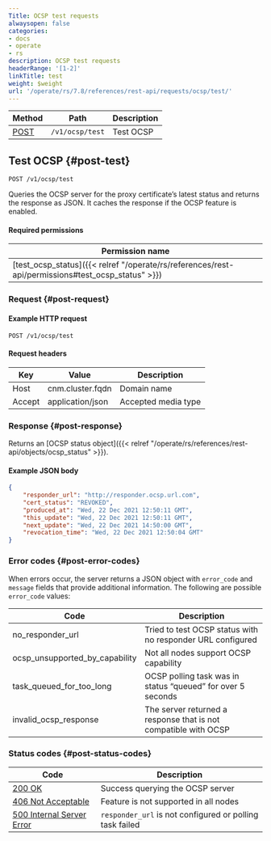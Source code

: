 ```yaml
---
Title: OCSP test requests
alwaysopen: false
categories:
- docs
- operate
- rs
description: OCSP test requests
headerRange: '[1-2]'
linkTitle: test
weight: $weight
url: '/operate/rs/7.8/references/rest-api/requests/ocsp/test/'
---
```


| Method | Path | Description |
|--------|------|-------------|
| [POST](#post-test) | `/v1/ocsp/test` | Test OCSP |

## Test OCSP {#post-test}

	POST /v1/ocsp/test

Queries the OCSP server for the proxy certificate’s latest status and returns the response as JSON. It caches the response if the OCSP feature is enabled.

#### Required permissions

| Permission name |
|-----------------|
| [test_ocsp_status]({{< relref "/operate/rs/references/rest-api/permissions#test_ocsp_status" >}}) |

### Request {#post-request} 

#### Example HTTP request

	POST /v1/ocsp/test 

#### Request headers

| Key | Value | Description |
|-----|-------|-------------|
| Host | cnm.cluster.fqdn | Domain name |
| Accept | application/json | Accepted media type |

### Response {#post-response} 

Returns an [OCSP status object]({{< relref "/operate/rs/references/rest-api/objects/ocsp_status" >}}).

#### Example JSON body

```json
{
    "responder_url": "http://responder.ocsp.url.com",
    "cert_status": "REVOKED",
    "produced_at": "Wed, 22 Dec 2021 12:50:11 GMT",
    "this_update": "Wed, 22 Dec 2021 12:50:11 GMT",
    "next_update": "Wed, 22 Dec 2021 14:50:00 GMT",
    "revocation_time": "Wed, 22 Dec 2021 12:50:04 GMT"
}
```

### Error codes {#post-error-codes} 

When errors occur, the server returns a JSON object with `error_code` and `message` fields that provide additional information. The following are possible `error_code` values:

| Code | Description |
|------|-------------|
| no_responder_url | Tried to test OCSP status with no responder URL configured |
| ocsp_unsupported_by_capability | Not all nodes support OCSP capability |
| task_queued_for_too_long | OCSP polling task was in status “queued” for over 5 seconds |
| invalid_ocsp_response | The server returned a response that is not compatible with OCSP |

### Status codes {#post-status-codes} 

| Code | Description |
|------|-------------|
| [200 OK](http://www.w3.org/Protocols/rfc2616/rfc2616-sec10.html#sec10.2.1) | Success querying the OCSP server |
| [406 Not Acceptable](http://www.w3.org/Protocols/rfc2616/rfc2616-sec10.html#sec10.4.7) | Feature is not supported in all nodes |
| [500 Internal Server Error](http://www.w3.org/Protocols/rfc2616/rfc2616-sec10.html#sec10.5.1) | `responder_url` is not configured or polling task failed |
